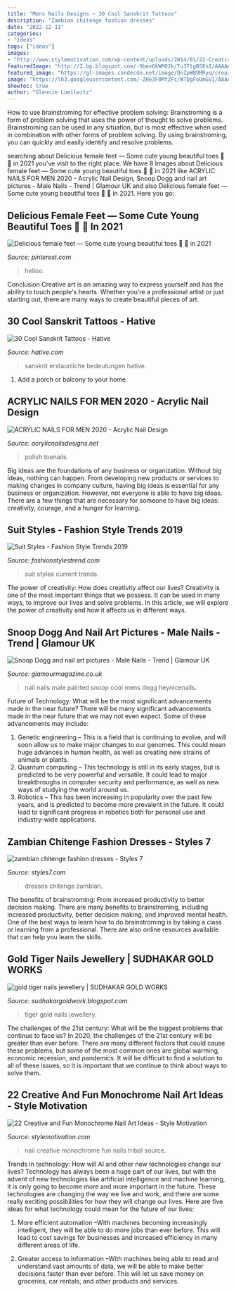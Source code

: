 ```yaml
---
title: "Mens Nails Designs ~ 30 Cool Sanskrit Tattoos"
description: "Zambian chitenge fashion dresses"
date: "2022-12-11"
categories:
- "ideas"
tags: ["ideas"]
images:
- "http://www.stylemotivation.com/wp-content/uploads/2014/01/22-Creative-and-Fun-Monochrome-Nail-Art-Ideas-12.jpg"
featuredImage: "http://2.bp.blogspot.com/-0bev6kWMO2k/Tu3TtgBSEnI/AAAAAAAABaI/aOwaDthecug/s1600/tigerclawpendant.jpg"
featured_image: "https://gl-images.condecdn.net/image/QnZpWB9MRyq/crop/405/f/heynicenails_glamour_28feb14_insta_b.jpg"
image: "https://lh3.googleusercontent.com/-ZHe3F0MtZFc/WTQgFoUmGVI/AAAAAAABz40/Y6PAGEQhlFYcrP9u62AHCzY-AiuX6_9ugCHM/s0/img75bcf909e7dd7d1a57f188ad4c263217.jpg"
ShowToc: true
author: "Glennie Lueilwitz"
---
```



How to use brainstroming for effective problem solving:
Brainstroming is a form of problem solving that uses the power of thought to solve problems. Brainstroming can be used in any situation, but is most effective when used in combination with other forms of problem solving. By using brainstroming, you can quickly and easily identify and resolve problems.

	

		
searching about Delicious female feet — Some cute young beautiful toes 🖤 ️💜 in 2021 you've visit to the right place. We have 8 Images about Delicious female feet — Some cute young beautiful toes 🖤 ️💜 in 2021 like ACRYLIC NAILS FOR MEN 2020 - Acrylic Nail Design, Snoop Dogg and nail art pictures - Male Nails - Trend | Glamour UK and also Delicious female feet — Some cute young beautiful toes 🖤 ️💜 in 2021. Here you go:
		
    
## Delicious Female Feet — Some Cute Young Beautiful Toes 🖤 ️💜 In 2021

<img loading=lazy src="https://i.pinimg.com/736x/d2/47/f5/d247f5d170c9145a23034afb694a8004.jpg" onerror="this.onerror=null;this.src='https://tse1.mm.bing.net/th?id=OIP.W1bPgpPxnWSnAbyDY2E6fwHaHW&amp;pid=15.1';" alt="Delicious female feet — Some cute young beautiful toes 🖤 ️💜 in 2021">

_Source: pinterest.com_

>helloo. 

	

Conclusion
Creative art is an amazing way to express yourself and has the ability to touch people's hearts. Whether you're a professional artist or just starting out, there are many ways to create beautiful pieces of art.

    
## 30 Cool Sanskrit Tattoos - Hative

<img loading=lazy src="http://hative.com/wp-content/uploads/2014/04/sanskrit-tattoos/3-sanskrit-music-notes-and-guitar.jpg" onerror="this.onerror=null;this.src='https://tse2.mm.bing.net/th?id=OIP.iKcy2jWEfu_I9bNqUUm-7wHaLs&amp;pid=15.1';" alt="30 Cool Sanskrit Tattoos - Hative">

_Source: hative.com_

>sanskrit erstaunliche bedeutungen hative. 

	

1. Add a porch or balcony to your home.

    
## ACRYLIC NAILS FOR MEN 2020 - Acrylic Nail Design

<img loading=lazy src="https://www.acrylicnailsdesigns.net/wp-content/uploads/2020/10/Black-Acrylic-Nails-for-Men.jpg" onerror="this.onerror=null;this.src='https://tse4.mm.bing.net/th?id=OIP.Ui3ZCIjCOEJby6UJ7ZomtgHaKV&amp;pid=15.1';" alt="ACRYLIC NAILS FOR MEN 2020 - Acrylic Nail Design">

_Source: acrylicnailsdesigns.net_

>polish toenails. 

	

Big ideas are the foundations of any business or organization. Without big ideas, nothing can happen. From developing new products or services to making changes in company culture, having big ideas is essential for any business or organization. However, not everyone is able to have big ideas. There are a few things that are necessary for someone to have big ideas: creativity, courage, and a hunger for learning.

    
## Suit Styles - Fashion Style Trends 2019

<img loading=lazy src="http://www.fashionstylestrend.com/wp-content/uploads/2012/03/14011_000_main.jpeg" onerror="this.onerror=null;this.src='https://tse3.mm.bing.net/th?id=OIP.fnu7Gz310o02c7XhJBdZAwHaIh&amp;pid=15.1';" alt="Suit Styles - Fashion Style Trends 2019">

_Source: fashionstylestrend.com_

>suit styles current trends. 

	

The power of creativity: How does creativity affect our lives?
Creativity is one of the most important things that we possess. It can be used in many ways, to improve our lives and solve problems. In this article, we will explore the power of creativity and how it affects us in different ways.

    
## Snoop Dogg And Nail Art Pictures - Male Nails - Trend | Glamour UK

<img loading=lazy src="https://gl-images.condecdn.net/image/QnZpWB9MRyq/crop/405/f/heynicenails_glamour_28feb14_insta_b.jpg" onerror="this.onerror=null;this.src='https://tse3.mm.bing.net/th?id=OIP.pVxcaVBgR5gRdFupWQ7lOgAAAA&amp;pid=15.1';" alt="Snoop Dogg and nail art pictures - Male Nails - Trend | Glamour UK">

_Source: glamourmagazine.co.uk_

>nail nails male painted snoop cool mens dogg heynicenails. 

	

Future of Technology: What will be the most significant advancements made in the near future?
There will be many significant advancements made in the near future that we may not even expect. Some of these advancements may include: 
1. Genetic engineering – This is a field that is continuing to evolve, and will soon allow us to make major changes to our genomes. This could mean huge advances in human health, as well as creating new strains of animals or plants. 
2. Quantum computing – This technology is still in its early stages, but is predicted to be very powerful and versatile. It could lead to major breakthroughs in computer security and performance, as well as new ways of studying the world around us. 
3. Robotics – This has been increasing in popularity over the past few years, and is predicted to become more prevalent in the future. It could lead to significant progress in robotics both for personal use and industry-wide applications. 

    
## Zambian Chitenge Fashion Dresses - Styles 7

<img loading=lazy src="https://lh3.googleusercontent.com/-ZHe3F0MtZFc/WTQgFoUmGVI/AAAAAAABz40/Y6PAGEQhlFYcrP9u62AHCzY-AiuX6_9ugCHM/s0/img75bcf909e7dd7d1a57f188ad4c263217.jpg" onerror="this.onerror=null;this.src='https://tse2.mm.bing.net/th?id=OIP.DudAfmorHdWTS7Pg5mYkAwHaNK&amp;pid=15.1';" alt="zambian chitenge fashion dresses - Styles 7">

_Source: styles7.com_

>dresses chitenge zambian. 

	

The benefits of brainstroming: From increased productivity to better decision making.
There are many benefits to brainstroming, including increased productivity, better decision making, and improved mental health. One of the best ways to learn how to do brainstroming is by taking a class or learning from a professional. There are also online resources available that can help you learn the skills.

    
## Gold Tiger Nails Jewellery | SUDHAKAR GOLD WORKS

<img loading=lazy src="http://2.bp.blogspot.com/-0bev6kWMO2k/Tu3TtgBSEnI/AAAAAAAABaI/aOwaDthecug/s1600/tigerclawpendant.jpg" onerror="this.onerror=null;this.src='https://tse2.mm.bing.net/th?id=OIP._XXcQYTV05PGFRVTE6-DCQHaIy&amp;pid=15.1';" alt="gold tiger nails jewellery | SUDHAKAR GOLD WORKS">

_Source: sudhakargoldwork.blogspot.com_

>tiger gold nails jewellery. 

	

The challenges of the 21st century: What will be the biggest problems that continue to face us?
In 2020, the challenges of the 21st century will be greater than ever before. There are many different factors that could cause these problems, but some of the most common ones are global warming, economic recession, and pandemics. It will be difficult to find a solution to all of these issues, so it is important that we continue to think about ways to solve them.

    
## 22 Creative And Fun Monochrome Nail Art Ideas - Style Motivation

<img loading=lazy src="http://www.stylemotivation.com/wp-content/uploads/2014/01/22-Creative-and-Fun-Monochrome-Nail-Art-Ideas-12.jpg" onerror="this.onerror=null;this.src='https://tse1.mm.bing.net/th?id=OIP.DnoIoRFwOmzTkp_EJMln8AHaFU&amp;pid=15.1';" alt="22 Creative and Fun Monochrome Nail Art Ideas - Style Motivation">

_Source: stylemotivation.com_

>nail creative monochrome fun nails tribal source. 

	

Trends in technology: How will AI and other new technologies change our lives?
Technology has always been a huge part of our lives, but with the advent of new technologies like artificial intelligence and machine learning, it is only going to become more and more important in the future. These technologies are changing the way we live and work, and there are some really exciting possibilities for how they will change our lives. Here are five ideas for what technology could mean for the future of our lives:
1. More efficient automation –With machines becoming increasingly intelligent, they will be able to do more jobs than ever before. This will lead to cost savings for businesses and increased efficiency in many different areas of life.

2. Greater access to information –With machines being able to read and understand vast amounts of data, we will be able to make better decisions faster than ever before. This will let us save money on groceries, car rentals, and other products and services.

